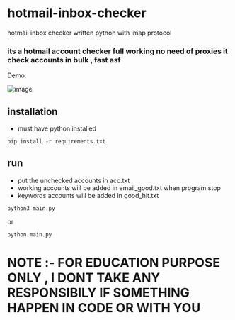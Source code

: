 # hotmail-inbox-checker
hotmail inbox checker written python with imap protocol

### its a hotmail account checker full working no need of proxies it check accounts in bulk , fast asf

Demo:

![image](https://github.com/user-attachments/assets/6bfc4959-65e0-4420-861f-94b7559a9942)

## installation

- must have python installed
  
``pip install -r requirements.txt``

## run

- put the unchecked accounts in acc.txt
- working accounts will be added in email_good.txt when program stop
- keywords accounts will be added in good_hit.txt 

``python3 main.py``

or 

``python main.py``

# NOTE :- FOR EDUCATION PURPOSE ONLY , I DONT TAKE ANY RESPONSIBILY IF SOMETHING HAPPEN IN CODE OR WITH YOU



